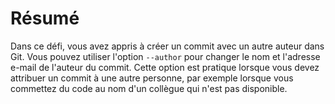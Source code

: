 # Résumé

Dans ce défi, vous avez appris à créer un commit avec un autre auteur dans Git. Vous pouvez utiliser l'option `--author` pour changer le nom et l'adresse e-mail de l'auteur du commit. Cette option est pratique lorsque vous devez attribuer un commit à une autre personne, par exemple lorsque vous commettez du code au nom d'un collègue qui n'est pas disponible.
